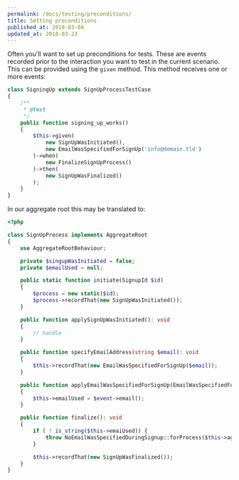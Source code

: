 ```yaml
---
permalink: /docs/testing/preconditions/
title: Setting preconditions
published_at: 2018-03-04
updated_at: 2018-03-23
---
```


Often you'll want to set up preconditions for tests. These are events recorded prior
to the interaction you want to test in the current scenario. This can be provided
using the `given` method. This method receives one or more events:

```php
class SigningUp extends SignUpProcessTestCase
{
    /**
     * @test
     */
    public function signing_up_works()
    {
        $this->given(
            new SignUpWasInitiated(),
            new EmailWasSpecifiedForSignUp('info@domain.tld')
        )->when(
            new FinalizeSignUpProcess()
        )->then(
            new SignUpWasFinalized()
        );
    } 
}
```

In our aggregate root this may be translated to:

```php
<?php

class SignUpProcess implements AggregateRoot
{
    use AggregateRootBehaviour;

    private $singupWasInitiated = false;
    private $emailUsed = null;

    public static function initiate(SignupId $id)
    {
        $process = new static($id);
        $process->recordThat(new SignUpWasInitiated());
    }

    public function applySignUpWasInitiated(): void
    {
        // handle
    }

    public function specifyEmailAddress(string $email): void
    {
        $this->recordThat(new EmailWasSpecifiedForSignUp($email));
    }

    public function applyEmailWasSpecifiedForSignUp(EmailWasSpecifiedForSignUp $event): void
    {
        $this->emailUsed = $event->email();
    }

    public function finalize(): void
    {
        if ( ! is_string($this->emaiUsed)) {
            throw NoEmailWasSpecifiedDuringSignup::forProcess($this->aggregateRootId);
        }

        $this->recordThat(new SignUpWasFinalized());
    }
}
```
